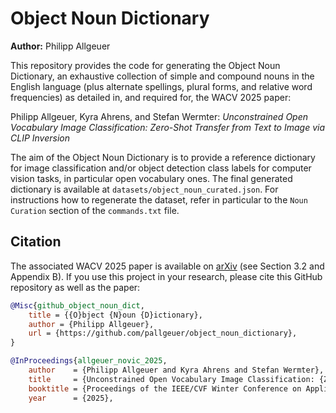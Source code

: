 # Object Noun Dictionary

**Author:** Philipp Allgeuer

This repository provides the code for generating the Object Noun Dictionary, an exhaustive collection of simple and compound nouns in the English language (plus alternate spellings, plural forms, and relative word frequencies) as detailed in, and required for, the WACV 2025 paper:

Philipp Allgeuer, Kyra Ahrens, and Stefan Wermter: *Unconstrained Open Vocabulary Image Classification: Zero-Shot Transfer from Text to Image via CLIP Inversion*

The aim of the Object Noun Dictionary is to provide a reference dictionary for image classification and/or object detection class labels for computer vision tasks, in particular open vocabulary ones. The final generated dictionary is available at `datasets/object_noun_curated.json`. For instructions how to regenerate the dataset, refer in particular to the `Noun Curation` section of the `commands.txt` file.

## Citation

The associated WACV 2025 paper is available on [arXiv](https://www.arxiv.org/abs/2407.11211) (see Section 3.2 and Appendix B). If you use this project in your research, please cite this GitHub repository as well as the paper:

```bibtex
@Misc{github_object_noun_dict,
    title = {{O}bject {N}oun {D}ictionary},
    author = {Philipp Allgeuer},
    url = {https://github.com/pallgeuer/object_noun_dictionary},
}

@InProceedings{allgeuer_novic_2025,
    author    = {Philipp Allgeuer and Kyra Ahrens and Stefan Wermter},
    title     = {Unconstrained Open Vocabulary Image Classification: {Z}ero-Shot Transfer from Text to Image via {CLIP} Inversion},
    booktitle = {Proceedings of the IEEE/CVF Winter Conference on Applications of Computer Vision (WACV)},
    year      = {2025},
```
